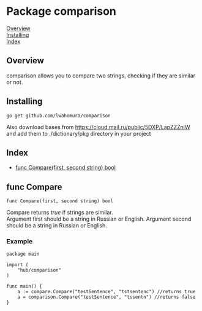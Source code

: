 # Package comparison

[Overview](#overview)  
[Installing](#installing)  
[Index](#index)   

## Overview
comparison allows you to compare two strings, checking if they are similar or not.

## Installing
````
go get github.com/lwahomura/comparison
````
Also download bases from https://cloud.mail.ru/public/5DXP/LapZZZniW and add them to ./dictionary/pkg directory 
in your project

## Index

- [func Compare(first, second string) bool](#func-compare)

## func Compare
````
func Compare(first, second string) bool
````  
Compare returns *true* if strings are similar.  
Argument first should be a string in Russian or English.
Argument second should be a string in Russian or English.
### Example
````
package main

import (
	"hub/comparison"
)

func main() {
	a := compare.Compare("testSentence", "tstsentenc") //returns true
	a = comparison.Compare("testSentence", "tssentn") //returns false
}

````